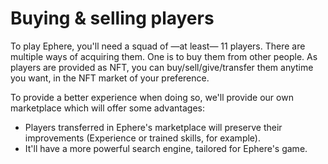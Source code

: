 # Buying & selling players

To play Ephere, you'll need a squad of —at least— 11 players. There are multiple ways of acquiring them. One is to buy them from other people. As players are provided as NFT, you can buy/sell/give/transfer them anytime you want, in the NFT market of your preference.

To provide a better experience when doing so, we'll provide our own marketplace which will offer some advantages:

* Players transferred in Ephere's marketplace will preserve their improvements (Experience or trained skills, for example).
* It'll have a more powerful search engine, tailored for Ephere's game.
